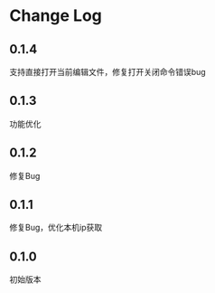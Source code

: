# Change Log

## 0.1.4
支持直接打开当前编辑文件，修复打开关闭命令错误bug

## 0.1.3
功能优化

## 0.1.2
修复Bug

## 0.1.1
修复Bug，优化本机ip获取

## 0.1.0
初始版本
